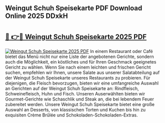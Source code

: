 ## Weingut Schuh Speisekarte PDF Download Online 2025 DDxkH

# <h2><a href="http://gc6zm6v.nevu.top/?p=Weingut+Schuh+Speisekarte">🔗 👉🔴 Weingut Schuh Speisekarte 2025 PDF</a></h2>

[![Weingut Schuh Speisekarte 2025 PDF](https://i.imgur.com/dBaPXMq.png)](http://gc6zm6v.nevu.top/?p=Weingut+Schuh+Speisekarte)
In einem Restaurant oder Café bietet das Menü nicht nur eine Liste der angebotenen Gerichte, sondern auch die Möglichkeit, ein köstliches und für Ihren Geschmack geeignetes Gericht zu wählen. Wenn Sie nach einem leichten und frischen Gericht suchen, empfehlen wir Ihnen, unsere Salate aus unserer Salatabteilung auf der Weingut Schuh Speisekarte unseres Restaurants zu probieren. Für diejenigen, die Fleisch bevorzugen, bieten wir eine umfangreiche Auswahl an Gerichten auf der Weingut Schuh Speisekarte an: Rindfleisch, Schweinefleisch, Huhn und Fisch. Unseren Auserwählten bieten wir Gourmet-Gerichte wie Schaschlik und Steak an, die bei lebendem Feuer zubereitet werden. Unsere Weingut Schuh Speisekarte bietet eine große Auswahl an Desserts, von klassischen Torten und Kuchen bis hin zu exquisiten Crème Brûlée und Schokoladen-Schokoladen-Extras.
